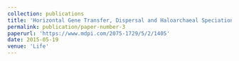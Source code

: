 ```yaml
---
collection: publications
title: 'Horizontal Gene Transfer, Dispersal and Haloarchaeal Speciation'
permalink: publication/paper-number-3
paperurl: 'https://www.mdpi.com/2075-1729/5/2/1405'
date: 2015-05-19
venue: 'Life'
---
```

